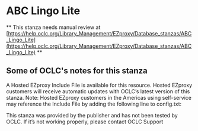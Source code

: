 # ABC Lingo Lite
** This stanza needs manual review at [https://help.oclc.org/Library_Management/EZproxy/Database_stanzas/ABC_Lingo_Lite](https://help.oclc.org/Library_Management/EZproxy/Database_stanzas/ABC_Lingo_Lite) **

## Some of OCLC's notes for this stanza

A Hosted EZproxy Include File is available for this resource. Hosted EZproxy customers will receive automatic updates with OCLC&rsquo;s latest version of this stanza. Note: Hosted EZproxy customers in the Americas using self-service may reference the Include File by adding the following line to config.txt:

This stanza was provided by the publisher and has not been tested by OCLC. If it&rsquo;s not working properly, please contact OCLC Support

&nbsp;

